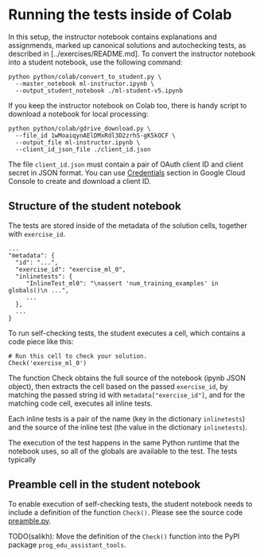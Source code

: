 # Running the tests inside of Colab

In this setup, the instructor notebook contains explanations and assignmends,
marked up canonical solutions and autochecking tests, as described in [../exercises/README.md].
To convert the instructor notebook into a student notebook, use the following command:

```
python python/colab/convert_to_student.py \
  --master_notebook ml-instructor.ipynb \
  --output_student_notebook ./ml-student-v5.ipynb
```

If you keep the instructor notebook on Colab too, there is handy script to download
a notebook for local processing:

```
python python/colab/gdrive_download.py \
  --file_id 1wMoaiqynAElDMxRdl3D2zrhS-gK5kOCF \
  --output_file ml-instructor.ipynb \
  --client_id_json_file ./client_id.json
```

The file `client_id.json` must contain a pair of OAuth client ID and client secret in JSON
format. You can use [Credentials](https://console.cloud.google.com/apis/credentials) section
in Google Cloud Console to create and download a client ID.

## Structure of the student notebook

The tests are stored inside of the metadata of the solution cells, together with `exercise_id`.

```
...
"metadata": {
  "id": "...",
  "exercise_id": "exercise_ml_0",
  "inlinetests": {
     "InlineTest_ml0": "\nassert 'num_training_examples' in globals()\n ...",
     ...
  },
  ...
}
```

To run self-checking tests, the student executes a cell, which contains a code piece like this:

```
# Run this cell to check your solution.
Check('exercise_ml_0')
```

The function Check obtains the full source of the notebook (ipynb JSON object), then
extracts the cell based on the passed `exercise_id`, by matching the passed string id
with `metadata["exercise_id"]`, and for the matching code cell, executes all inline tests.

Each inline tests is a pair of the name (key in the dictionary `inlinetests`) and the source
of the inline test (the value in the dictionary `inlinetests`).

The execution of the test happens in the same Python runtime that the notebook uses,
so all of the globals are available to the test. The tests typically 

## Preamble cell in the student notebook

To enable execution of self-checking tests, the student notebook needs to include a definition
of the function `Check()`. Please see the source code [preamble.py](../python/colab/preamble.py).

TODO(salikh): Move the definition of the `Check()` function into the PyPI
package `prog_edu_assistant_tools`.
